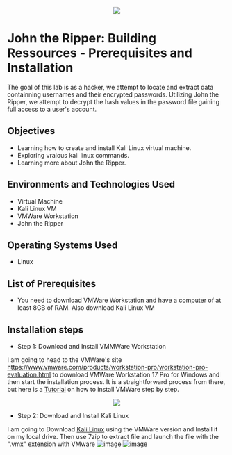 <p align="center">
<img src="https://shorturl.at/ilAE6" />
</p>

<h1>John the Ripper: Building Ressources - Prerequisites and Installation</h1>

The goal of this lab is as a hacker, we attempt to locate and extract data containning usernames and their encrypted passwords. Utilizing John the Ripper, we attempt to decrypt the hash values in the password file gaining full access to a user's account.  

<h2>Objectives</h2>

-  Learning how to create and install Kali Linux virtual machine.
-  Exploring vraious kali linux commands.
-  Learning more about John the Ripper. 

<h2>Environments and Technologies Used</h2>

- Virtual Machine
- Kali Linux VM
- VMWare Workstation
- John the Ripper

<h2>Operating Systems Used</h2>

- Linux

<h2>List of Prerequisites</h2>

- You need to download VMWare Workstation and have a computer of at least 8GB of RAM. Also download Kali Linux VM 

<h2>Installation steps</h2>

-  Step 1: Download and Install VMMWare Workstation 

I am going to head to the VMWare's site https://www.vmware.com/products/workstation-pro/workstation-pro-evaluation.html to download VMWare Workstation 17 Pro for Windows and then start the installation process. It is a straightforward process from there, but here is a <a href="https://www.youtube.com/watch?v=7kcqDy7aeGg">Tutorial</a> on how to install VMWare step by step.
<p align="center">
<img src="https://shorturl.at/wABH2" />
</p>

-  Step 2: Download and Install Kali Linux

I am going to Download <a href="https://www.kali.org/get-kali/#kali-virtual-machines">Kali Linux</a> using the VMWare version and Install it on my local drive. Then use 7zip to extract file and launch the file with the ".vmx" extension with VMware 
![image](https://github.com/danielbangm/Kali-Linux-VM/assets/22795502/86cba444-734d-4c1f-9f05-b10484b5d971)
![image](https://github.com/danielbangm/Kali-Linux-VM/assets/22795502/a6fc32ac-a9b2-47f6-af76-cf74a6428857)






